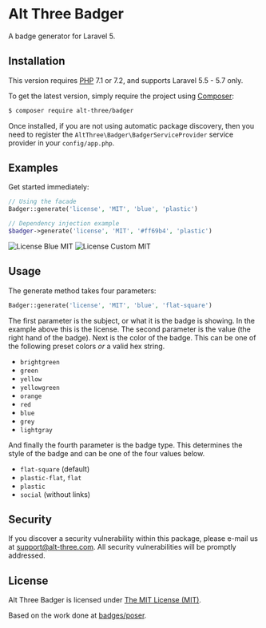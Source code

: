 # Alt Three Badger

A badge generator for Laravel 5.


## Installation

This version requires [PHP](https://php.net) 7.1 or 7.2, and supports Laravel 5.5 - 5.7 only.

To get the latest version, simply require the project using [Composer](https://getcomposer.org):

```bash
$ composer require alt-three/badger
```

Once installed, if you are not using automatic package discovery, then you need to register the `AltThree\Badger\BadgerServiceProvider` service provider in your `config/app.php`.


## Examples


Get started immediately:

```php
// Using the facade
Badger::generate('license', 'MIT', 'blue', 'plastic')

// Dependency injection example
$badger->generate('license', 'MIT', '#ff69b4', 'plastic')
```

![License Blue MIT](https://cdn.rawgit.com/AltThree/Badger/master/tests/stubs/license-MIT-blue-plastic.svg)
![License Custom MIT](https://cdn.rawgit.com/AltThree/Badger/master/tests/stubs/license-MIT-custom-plastic.svg)


## Usage

The generate method takes four parameters:

```php
Badger::generate('license', 'MIT', 'blue', 'flat-square')
```

The first parameter is the subject, or what it is the badge is showing. In the example above this is the license. The second parameter is the value (the right hand of the badge). Next is the color of the badge. This can be one of the following preset colors _or_ a valid hex string.

- `brightgreen`
- `green`
- `yellow`
- `yellowgreen`
- `orange`
- `red`
- `blue`
- `grey`
- `lightgray`

And finally the fourth parameter is the badge type. This determines the style of the badge and can be one of the four values below.

- `flat-square` (default)
- `plastic-flat`, `flat`
- `plastic`
- `social` (without links)


## Security

If you discover a security vulnerability within this package, please e-mail us at support@alt-three.com. All security vulnerabilities will be promptly addressed.


## License

Alt Three Badger is licensed under [The MIT License (MIT)](LICENSE).

Based on the work done at [badges/poser](https://github.com/badges/poser).
